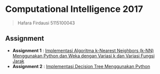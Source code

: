 # Computational Intelligence 2017
> Hafara Firdausi
> 5115100043

## Assignment
* **Assignment 1** : [Implementasi Algoritma k-Nearest Neighbors (k-NN) Menggunakan Python dan Weka dengan Variasi k dan Variasi Fungsi Jarak](/2017/assignment-1)
* **Assignment 2** : [Implementasi Decision Tree Menggunakan Python](/2017/assignment-2)